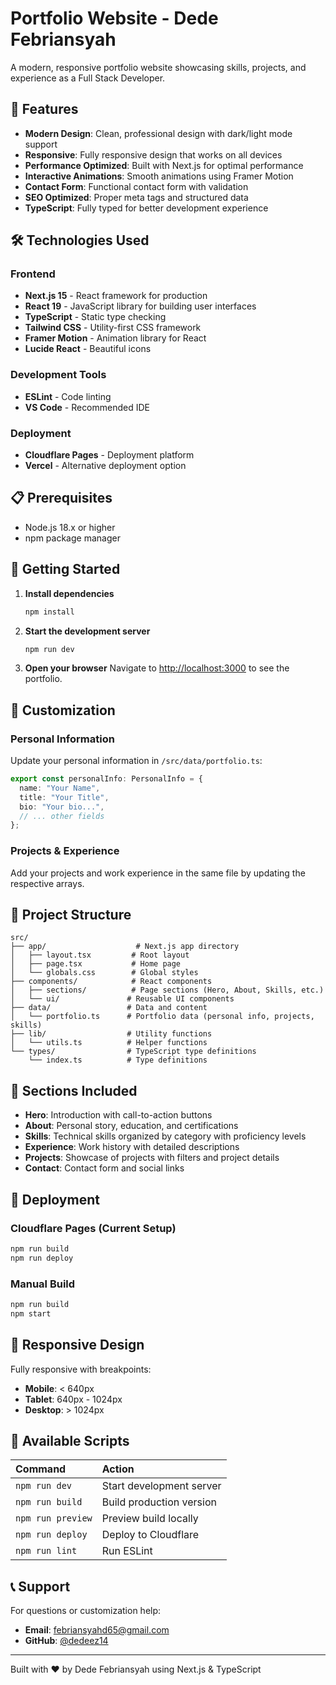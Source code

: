 # Portfolio Website - Dede Febriansyah

A modern, responsive portfolio website showcasing skills, projects, and experience as a Full Stack Developer.

## 🌟 Features

- **Modern Design**: Clean, professional design with dark/light mode support
- **Responsive**: Fully responsive design that works on all devices
- **Performance Optimized**: Built with Next.js for optimal performance
- **Interactive Animations**: Smooth animations using Framer Motion
- **Contact Form**: Functional contact form with validation
- **SEO Optimized**: Proper meta tags and structured data
- **TypeScript**: Fully typed for better development experience

## 🛠 Technologies Used

### Frontend

- **Next.js 15** - React framework for production
- **React 19** - JavaScript library for building user interfaces
- **TypeScript** - Static type checking
- **Tailwind CSS** - Utility-first CSS framework
- **Framer Motion** - Animation library for React
- **Lucide React** - Beautiful icons

### Development Tools

- **ESLint** - Code linting
- **VS Code** - Recommended IDE

### Deployment

- **Cloudflare Pages** - Deployment platform
- **Vercel** - Alternative deployment option

## 📋 Prerequisites

- Node.js 18.x or higher
- npm package manager

## 🚀 Getting Started

1. **Install dependencies**

   ```bash
   npm install
   ```

2. **Start the development server**

   ```bash
   npm run dev
   ```

3. **Open your browser**
   Navigate to [http://localhost:3000](https://dedeproject.dev) to see the portfolio.

## 📝 Customization

### Personal Information

Update your personal information in `/src/data/portfolio.ts`:

```typescript
export const personalInfo: PersonalInfo = {
  name: "Your Name",
  title: "Your Title",
  bio: "Your bio...",
  // ... other fields
};
```

### Projects & Experience

Add your projects and work experience in the same file by updating the respective arrays.

## 📁 Project Structure

```
src/
├── app/                    # Next.js app directory
│   ├── layout.tsx         # Root layout
│   ├── page.tsx           # Home page
│   └── globals.css        # Global styles
├── components/            # React components
│   ├── sections/          # Page sections (Hero, About, Skills, etc.)
│   └── ui/               # Reusable UI components
├── data/                 # Data and content
│   └── portfolio.ts      # Portfolio data (personal info, projects, skills)
├── lib/                  # Utility functions
│   └── utils.ts          # Helper functions
└── types/                # TypeScript type definitions
    └── index.ts          # Type definitions
```

## 🎨 Sections Included

- **Hero**: Introduction with call-to-action buttons
- **About**: Personal story, education, and certifications
- **Skills**: Technical skills organized by category with proficiency levels
- **Experience**: Work history with detailed descriptions
- **Projects**: Showcase of projects with filters and project details
- **Contact**: Contact form and social links

## 🚀 Deployment

### Cloudflare Pages (Current Setup)

```bash
npm run build
npm run deploy
```

### Manual Build

```bash
npm run build
npm start
```

## 📱 Responsive Design

Fully responsive with breakpoints:

- **Mobile**: < 640px
- **Tablet**: 640px - 1024px
- **Desktop**: > 1024px

## 🔧 Available Scripts

| Command           | Action                   |
| :---------------- | :----------------------- |
| `npm run dev`     | Start development server |
| `npm run build`   | Build production version |
| `npm run preview` | Preview build locally    |
| `npm run deploy`  | Deploy to Cloudflare     |
| `npm run lint`    | Run ESLint               |

## 📞 Support

For questions or customization help:

- **Email**: febriansyahd65@gmail.com
- **GitHub**: [@dedeez14](https://github.com/dedeez14)

---

Built with ❤️ by Dede Febriansyah using Next.js & TypeScript

